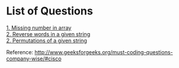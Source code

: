 # List of Questions 

[1. Missing number in array](https://github.com/rajatsachdeva/Geeks_For_Geeks/tree/master/cisco_questions/q1)<br />
[2. Reverse words in a given string](https://github.com/rajatsachdeva/Geeks_For_Geeks/tree/master/cisco_questions/q2)<br />
[2. Permutations of a given string](https://github.com/rajatsachdeva/Geeks_For_Geeks/tree/master/cisco_questions/q3)<br />

Reference: http://www.geeksforgeeks.org/must-coding-questions-company-wise/#cisco 
